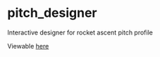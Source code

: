 # pitch_designer
Interactive designer for rocket ascent pitch profile

Viewable [here](https://cyrusfoster.github.io/pitch_designer)
